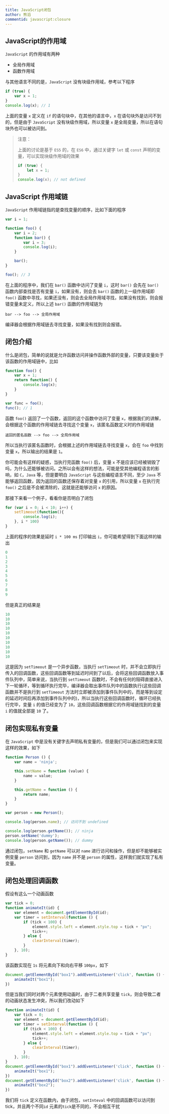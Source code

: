 ```yaml
---
title: JavaScript闭包
author: 熊滔
commentid: javascript:closure
---
```


## JavaScript的作用域

`JavaScript` 的作用域有两种

- 全局作用域
- 函数作用域

与其他语言不同的是，`JavaScript` 没有块级作用域，参考以下程序

```javascript
if (true) {
    var x = 1;
}
console.log(x); // 1
```

上面的变量 `x` 定义在 `if` 的语句块中，在其他的语言中，`x` 在语句块外是访问不到的，但是由于 `JavaScript` 没有块级作用域，所以变量 `x` 是全局变量，所以在语句块外也可以被访问到。

> 注意：
>
> 上面的讨论是基于 `ES5` 的，在 `ES6` 中，通过关键字 `let` 或 `const` 声明的变量，可以实现块级作用域的效果
>
> ```javascript
> if (true) {
>     let x = 1;
> }
> console.log(x); // not defined
> ```

## JavaScript 作用域链

`JavaScript` 作用域链指的是查找变量的顺序，比如下面的程序

```javascript
var i = 1;

function foo() {
    var i = 2;
    function bar() {
        var i = 3;
        console.log(i);
    }

    bar();
}

foo(); // 3
```

在上面的程序中，我们在 `bar()` 函数中访问了变量 `i`，这时 `bar()` 会先在 `bar()` 函数内部查找是否有变量 `i`，如果没有，则会去 `bar()` 函数的上一级作用域即 `foo()` 函数中寻找，如果还没有，则会去全局作用域寻找，如果没有找到，则会报错变量未定义，所以上述 `bar()` 函数的作用域链为

```plain
bar --> foo --> 全局作用域
```

编译器会根据作用域链去寻找变量，如果没有找到则会报错。

## 闭包介绍

什么是闭包，简单的说就是允许函数访问并操作函数外部的变量，只要该变量处于该函数的作用域链中，比如

```javascript
function foo() {
    var x = 1;
    return function() {
        console.log(x);
    }
}

var func = foo();
func(); // 1
```

函数 `foo()` 返回了一个函数，返回的这个函数中访问了变量 `x`，根据我们的讲解，会根据这个函数的作用域链去寻找这个变量 `x`，该匿名函数定义时的作用域链

```plain
返回的匿名函数 --> foo --> 全局作用域
```

所以当执行该匿名函数时，会根据上述的作用域链去寻找变量 `x`，会在 `foo` 中找到变量 `x`，所以输出的结果是 `1`。

你可能会有这样的疑惑，当执行完函数 `foo()` 后，变量 `x` 不是应该已经被销毁了吗，为什么还能够被访问。之所以会有这样的想法，可能是受其他编程语言的影响，如 `C`，`Java` 等，但是要明白 `JavaScript` 与这些编程语言不同，至少 `Java` 不能够返回函数，因为返回的函数还保存着对变量 `x` 的引用，所以变量 `x` 在执行完 `foo()` 之后是不会被清除的，这就是还能够访问 `x` 的原因。

那接下来看一个例子，看看你是否明白了闭包

```javascript
for (var i = 0; i < 10; i++) {
    setTimeout(function(){
        console.log(i);
    }, i * 100)
}
```

上面的程序的效果是延时 `i * 100 ms` 打印输出 `i`，你可能希望得到下面这样的输出

```javascript
0
1
2
3
4
5
6
7
8
9
```

但是真正的结果是

```javascript
10
10
10
10
10
10
10
10
10
10
```

这是因为 `setTimeout` 是一个异步函数，当执行 `setTimeout` 时，并不会立即执行传入的回调函数，这些回调函数等到延迟时间到了以后，会将这些回调函数放入事件队列中，简单来说，当执行到 `setTimeout` 函数时，不会有任何的阻碍直接进入下一轮循环，等到循环执行完毕，编译器会取出事件队列中的函数执行(这些回调函数并不是执行到 `setTimeout` 方法时立即被添加到事件队列中的，而是等到设定的延迟时间后再添加到事件队列中的)，所以当执行这些回调函数时，循环已经执行完毕，变量 `i` 的值已经变为了 `10`，这些回调函数根据它的作用域链找到的变量 `i` 的值就全部是 `10` 了。

## 闭包实现私有变量

在 `JavaScript` 中是没有关键字去声明私有变量的，但是我们可以通过闭包来实现这样的效果，如下

```javascript
function Person () {
    var name = 'ninja';

    this.setName = function (value) {
        name = value;
    }

    this.getName = function () {
        return name;
    }
}

var person = new Person();

console.log(person.name); // 访问不到 undefined

console.log(person.getName()); // ninja
person.setName('dummy');
console.log(person.getName()); // dummy
```

通过闭包，`setName` 和 `getName` 可以对 `name` 进行访问和操作，但是却不能够被实例变量 `person` 访问到，因为 `name` 并不是 `person` 的属性，这样我们就实现了私有变量。

## 闭包处理回调函数

假设有这么一个动画函数

```javascript
var tick = 0;
function animateIt(id) {
    var element = document.getElementById(id);
    var timer = setInterval(function () {
        if (tick < 100) {
            element.style.left = element.style.top = tick + "px";
            tick++;
        } else {
            clearInterval(timer);
        }
    }, 10);
}
```

该函数实现在 `1s` 将元素向下和向右平移 `100px`，如下

```javascript
document.getElementById("box1").addEventListener('click', function () {
    animateIt("box1");
})
```

<ImageView src="https://gitee.com/lastknightcoder/blogimage/raw/master/img/202004172341.gif"/>


但是当我们同时对两个元素使用动画时，由于二者共享变量 `tick`，则会导致二者的动画状态发生冲突，所以我们改动如下

```javascript
function animateIt(id) {
    var tick = 0;
    var element = document.getElementById(id);
    var timer = setInterval(function () {
        if (tick < 100) {
            element.style.left = element.style.top = tick + "px";
            tick++;
        } else {
            clearInterval(timer);
        }
    }, 10);
}
document.getElementById("box1").addEventListener('click', function () {
    animateIt("box1");
})
document.getElementById("box2").addEventListener('click', function () {
    animateIt("box2");
})
```

我们将 `tick` 定义在函数内，由于闭包，`setInteval` 中的回调函数可以访问到tick，并且两个不同`id` 元素的`tick`是不同的，不会相互干扰

<ImageView src="https://gitee.com/lastknightcoder/blogimage/raw/master/img/202004080010.gif"/>






